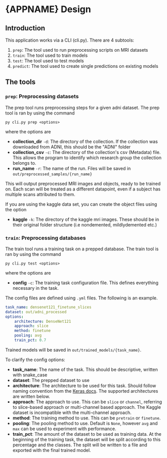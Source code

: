 # {APPNAME} Design

## Introduction

This application works via a CLI (cli.py). There are 4 subtools:

1. `prep`: The tool used to run preprocessing scripts on MRI datasets
2. `train`: The tool used to train models
3. `test`: The tool used to test models
4. `predict`: The tool used to create single predictions on existing models

## The tools

### `prep`: Preprocessing datasets

The prep tool runs preprocessing steps for a given adni dataset. The prep tool is ran by using the command

    py cli.py prep <options>

where the options are

- **collection_dir** `-d`: The directory of the collection. If the collection was downloaded from ADNI, this should be the "ADNI" folder
- **collection_csv** `-c`: The directory of the collection's csv (Metadata) file. This allows the program to identify which research group the collection belongs to.
- **run_name** `-r`: The name of the run. Files will be saved in `out/preprocessed_samples/{run_name}`

This will output preprocessed MRI images and objects, ready to be trained on. Each scan will be treated as a different datapoint, even if a subject has multiple scans attributed to them.

If you are using the kaggle data set, you can create the object files using the option

- **kaggle** `-k`: The directory of the kaggle mri images. These should be in their original folder structure (i.e nondemented, mildlydemented etc.)
  

### `train`: Preprocessing databases

The train tool runs a training task on a prepped database. The train tool is ran by using the command

    py cli.py test <options>

where the options are

- **config** `-c`: The training task configuration file. This defines everything necessary in the task.

The config files are defined using `.yml` files. The following is an example.

```yaml
task_name: densenet121_finetune_slices
dataset: out/adni_processed
options:
    architecture: DenseNet121
    approach: slice
    method: finetune
    pooling: avg
    train_pct: 0.7  
```

Trained models will be saved in `out/trained_models/{task_name}`.

To clarify the config options:

- **task_name**: The name of the task. This should be descriptive, written with snake_case
- **dataset**: The prepped dataset to use
- **architecture**: The architecture to be used for this task. Should follow naming convention from the [Keras docs](https://keras.io/api/applications). The supported architectures are written below.
- **approach**: The approach to use. This can be `slice` or `channel`, referring to slice-based approach or multi-channel based approach. The Kaggle dataset is incompatible with the multi-channel approach.
- **method**: The training method to use. This can be `pretrain` or `finetune`.
- **pooling**: The pooling method to use. Default is `None`, however `avg` and `max` can be used to experiment with performance.
- **train_pct**: The amount of the dataset to be used as training data. At the beginning of the training task, the dataset will be split according to this percentage and the classes. The split will be written to a file and exported with the final trained model.